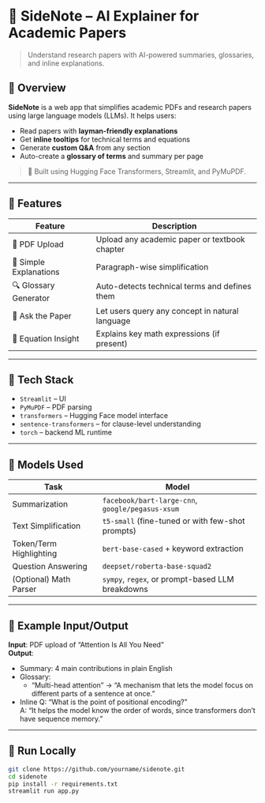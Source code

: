 # 📖 SideNote – AI Explainer for Academic Papers

> Understand research papers with AI-powered summaries, glossaries, and inline explanations.

## 🚀 Overview

**SideNote** is a web app that simplifies academic PDFs and research papers using large language models (LLMs). It helps users:
- Read papers with **layman-friendly explanations**
- Get **inline tooltips** for technical terms and equations
- Generate **custom Q&A** from any section
- Auto-create a **glossary of terms** and summary per page

> 📌 Built using Hugging Face Transformers, Streamlit, and PyMuPDF.

---

## 🧠 Features

| Feature                 | Description |
|-------------------------|-------------|
| 📄 PDF Upload           | Upload any academic paper or textbook chapter |
| 📝 Simple Explanations  | Paragraph-wise simplification |
| 🔍 Glossary Generator   | Auto-detects technical terms and defines them |
| 💬 Ask the Paper        | Let users query any concept in natural language |
| 🧩 Equation Insight      | Explains key math expressions (if present) |

---

## 🔧 Tech Stack

- `Streamlit` – UI
- `PyMuPDF` – PDF parsing
- `transformers` – Hugging Face model interface
- `sentence-transformers` – for clause-level understanding
- `torch` – backend ML runtime

---

## 🤖 Models Used

| Task | Model |
|------|-------|
| Summarization | `facebook/bart-large-cnn`, `google/pegasus-xsum` |
| Text Simplification | `t5-small` (fine-tuned or with few-shot prompts) |
| Token/Term Highlighting | `bert-base-cased` + keyword extraction |
| Question Answering | `deepset/roberta-base-squad2` |
| (Optional) Math Parser | `sympy`, `regex`, or prompt-based LLM breakdowns |

---

## 🔄 Example Input/Output

**Input**: PDF upload of “Attention Is All You Need”  
**Output**:
- Summary: 4 main contributions in plain English
- Glossary:
  - “Multi-head attention” → “A mechanism that lets the model focus on different parts of a sentence at once.”
- Inline Q: “What is the point of positional encoding?”  
  A: “It helps the model know the order of words, since transformers don’t have sequence memory.”

---

## 🧪 Run Locally

```bash
git clone https://github.com/yourname/sidenote.git
cd sidenote
pip install -r requirements.txt
streamlit run app.py
